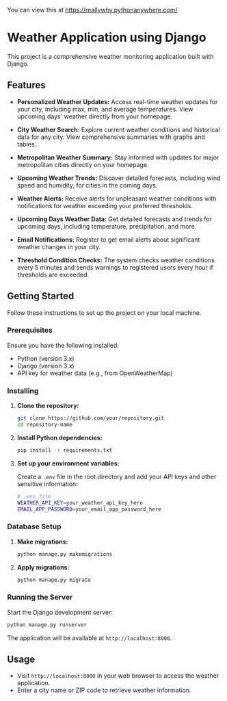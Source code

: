 You can view this at https://reallywhy.pythonanywhere.com/

# Weather Application using Django

This project is a comprehensive weather monitoring application built with Django.

## Features

- **Personalized Weather Updates:** Access real-time weather updates for your city, including max, min, and average temperatures. View upcoming days' weather directly from your homepage.

- **City Weather Search:** Explore current weather conditions and historical data for any city. View comprehensive summaries with graphs and tables.

- **Metropolitan Weather Summary:** Stay informed with updates for major metropolitan cities directly on your homepage.

- **Upcoming Weather Trends:** Discover detailed forecasts, including wind speed and humidity, for cities in the coming days.

- **Weather Alerts:** Receive alerts for unpleasant weather conditions with notifications for weather exceeding your preferred thresholds.

- **Upcoming Days Weather Data:** Get detailed forecasts and trends for upcoming days, including temperature, precipitation, and more.

- **Email Notifications:** Register to get email alerts about significant weather changes in your city.

- **Threshold Condition Checks:** The system checks weather conditions every 5 minutes and sends warnings to registered users every hour if thresholds are exceeded.

## Getting Started

Follow these instructions to set up the project on your local machine.

### Prerequisites

Ensure you have the following installed:

- Python (version 3.x)
- Django (version 3.x)
- API key for weather data (e.g., from OpenWeatherMap)

### Installing

1. **Clone the repository:**

   ```bash
   git clone https://github.com/your/repository.git
   cd repository-name
   ```

2. **Install Python dependencies:**

   ```bash
   pip install -r requirements.txt
   ```

3. **Set up your environment variables:**

   Create a `.env` file in the root directory and add your API keys and other sensitive information:

   ```bash
   # .env file
   WEATHER_API_KEY=your_weather_api_key_here
   EMAIL_APP_PASSWORD=your_email_app_password_here
   ```

### Database Setup

1. **Make migrations:**

   ```bash
   python manage.py makemigrations
   ```

2. **Apply migrations:**

   ```bash
   python manage.py migrate
   ```

### Running the Server

Start the Django development server:

```bash
python manage.py runserver
```

The application will be available at `http://localhost:8000`.

## Usage

- Visit `http://localhost:8000` in your web browser to access the weather application.
- Enter a city name or ZIP code to retrieve weather information.
